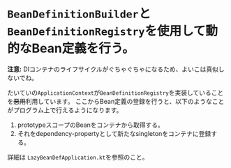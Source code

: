 # `BeanDefinitionBuilder`と`BeanDefinitionRegistry`を使用して動的なBean定義を行う。

__注意:__ DIコンテナのライフサイクルがぐちゃぐちゃになるため、よいこは真似しないでね。

たいていの`ApplicationContext`が`BeanDefinitionRegistry`を実装していることを~~悪用~~利用しています。
ここからBean定義の登録を行うと、以下のようなことがプログラム上で行えるようになります。

1.  prototypeスコープのBeanをコンテナから取得する。
2.  それをdependency-propertyとして新たなsingletonをコンテナに登録する。

詳細は `LazyBeanDefApplication.kt`を参照のこと。
